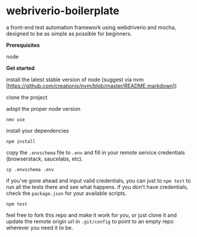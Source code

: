 # webriverio-boilerplate

a front-end test automation framework using webdriverio and mocha, designed to be as simple as possible for beginners.

**Prerequisites**

node

**Get started**

install the latest stable version of node (suggest via nvm [https://github.com/creationix/nvm/blob/master/README.markdown])

clone the project

adopt the proper node version

```
nmv use
```

install your dependencies

```
npm install
```

copy the `.envschema` file to `.env` and fill in your remote service credentials (browserstack, saucelabs, etc).

```
cp .envschema .env
```

if you've gone ahead and input valid credentials, you can just to `npm test` to run all the tests there and see what happens. if you don't have credentials, check the `package.json` for your available scripts.

```
npm test
```

feel free to fork this repo and make it work for you, or just clone it and update the remote origin url in `.git/config` to point to an empty repo wherever you need it to be.
